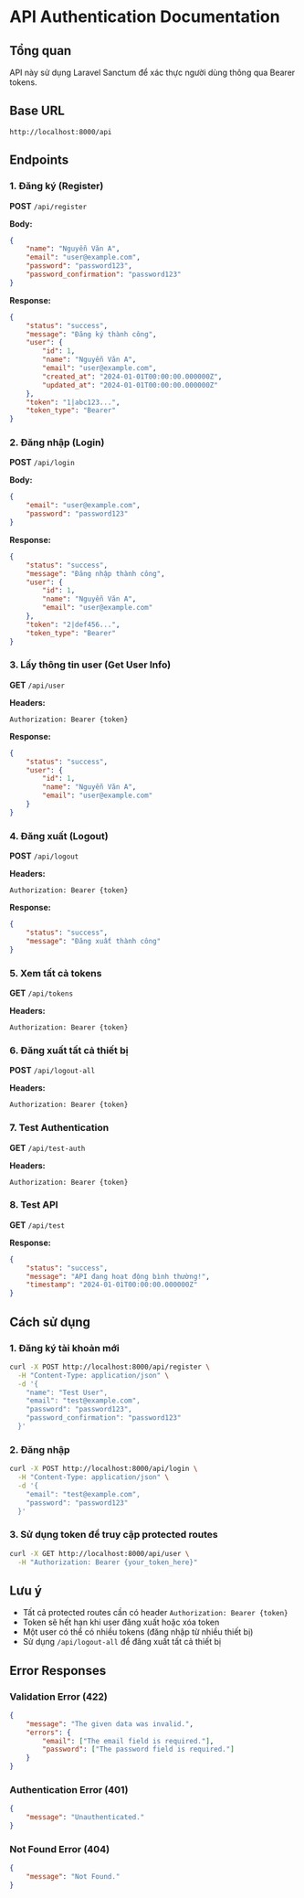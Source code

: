 # API Authentication Documentation

## Tổng quan

API này sử dụng Laravel Sanctum để xác thực người dùng thông qua Bearer tokens.

## Base URL

```
http://localhost:8000/api
```

## Endpoints

### 1. Đăng ký (Register)

**POST** `/api/register`

**Body:**

```json
{
    "name": "Nguyễn Văn A",
    "email": "user@example.com",
    "password": "password123",
    "password_confirmation": "password123"
}
```

**Response:**

```json
{
    "status": "success",
    "message": "Đăng ký thành công",
    "user": {
        "id": 1,
        "name": "Nguyễn Văn A",
        "email": "user@example.com",
        "created_at": "2024-01-01T00:00:00.000000Z",
        "updated_at": "2024-01-01T00:00:00.000000Z"
    },
    "token": "1|abc123...",
    "token_type": "Bearer"
}
```

### 2. Đăng nhập (Login)

**POST** `/api/login`

**Body:**

```json
{
    "email": "user@example.com",
    "password": "password123"
}
```

**Response:**

```json
{
    "status": "success",
    "message": "Đăng nhập thành công",
    "user": {
        "id": 1,
        "name": "Nguyễn Văn A",
        "email": "user@example.com"
    },
    "token": "2|def456...",
    "token_type": "Bearer"
}
```

### 3. Lấy thông tin user (Get User Info)

**GET** `/api/user`

**Headers:**

```
Authorization: Bearer {token}
```

**Response:**

```json
{
    "status": "success",
    "user": {
        "id": 1,
        "name": "Nguyễn Văn A",
        "email": "user@example.com"
    }
}
```

### 4. Đăng xuất (Logout)

**POST** `/api/logout`

**Headers:**

```
Authorization: Bearer {token}
```

**Response:**

```json
{
    "status": "success",
    "message": "Đăng xuất thành công"
}
```

### 5. Xem tất cả tokens

**GET** `/api/tokens`

**Headers:**

```
Authorization: Bearer {token}
```

### 6. Đăng xuất tất cả thiết bị

**POST** `/api/logout-all`

**Headers:**

```
Authorization: Bearer {token}
```

### 7. Test Authentication

**GET** `/api/test-auth`

**Headers:**

```
Authorization: Bearer {token}
```

### 8. Test API

**GET** `/api/test`

**Response:**

```json
{
    "status": "success",
    "message": "API đang hoạt động bình thường!",
    "timestamp": "2024-01-01T00:00:00.000000Z"
}
```

## Cách sử dụng

### 1. Đăng ký tài khoản mới

```bash
curl -X POST http://localhost:8000/api/register \
  -H "Content-Type: application/json" \
  -d '{
    "name": "Test User",
    "email": "test@example.com",
    "password": "password123",
    "password_confirmation": "password123"
  }'
```

### 2. Đăng nhập

```bash
curl -X POST http://localhost:8000/api/login \
  -H "Content-Type: application/json" \
  -d '{
    "email": "test@example.com",
    "password": "password123"
  }'
```

### 3. Sử dụng token để truy cập protected routes

```bash
curl -X GET http://localhost:8000/api/user \
  -H "Authorization: Bearer {your_token_here}"
```

## Lưu ý

-   Tất cả protected routes cần có header `Authorization: Bearer {token}`
-   Token sẽ hết hạn khi user đăng xuất hoặc xóa token
-   Một user có thể có nhiều tokens (đăng nhập từ nhiều thiết bị)
-   Sử dụng `/api/logout-all` để đăng xuất tất cả thiết bị

## Error Responses

### Validation Error (422)

```json
{
    "message": "The given data was invalid.",
    "errors": {
        "email": ["The email field is required."],
        "password": ["The password field is required."]
    }
}
```

### Authentication Error (401)

```json
{
    "message": "Unauthenticated."
}
```

### Not Found Error (404)

```json
{
    "message": "Not Found."
}
```
